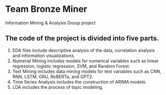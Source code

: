 # Team Bronze Miner
 Information Mining & Analysis Group project
 
 ## The code of the project is divided into five parts.

1. EDA files include descriptive analysis of the data, correlation analysis and information visualizations.
2. Numerial Mining includes models for numerical variables such as linear regression, logistic regression, SVM, and Random Forest.
3. Text Mining includes data mining models for text variables such as CNN, RNN, LSTM, GRU, RoBERTa, and GPT2.
4. Time Series Analysis includes the construction of ARIMA models.
5. LDA includes the process of topic modeling.
